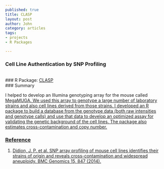 ```yaml
--- 
published: true
title: CLASP
layout: post
author: John
category: articles
tags: 
- projects
- R Packages

---
```


### Cell Line Authentication by SNP Profiling
<br/>
### R Package: <a href="https://github.com/jdidion/clasp">CLASP</a>
<br/>
### Summary

I helped to develop an Illumina genotyping array for the mouse called <a href="http://www.neogen.com/Genomics/pdf/Slicks/MegaMUGAFlyer.pdf">MegaMUGA. We used this array to genotype a large number of laboratory strains and also cell lines derived from those strains. I developed an R package to build a database from the genotype data (both raw intensities and genotype calls) and use that data to develop an optimized assay for validating the genetic background of the cell lines. The package also estimates cross-contamination and copy number.
<br/>
### Reference

1.	Didion, J. P. et al. SNP array profiling of mouse cell lines identifies their strains of origin and reveals cross-contamination and widespread aneuploidy. BMC Genomics 15, 847 (2014).